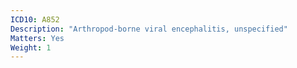 ```yaml
---
ICD10: A852
Description: "Arthropod-borne viral encephalitis, unspecified"
Matters: Yes
Weight: 1
---
```

